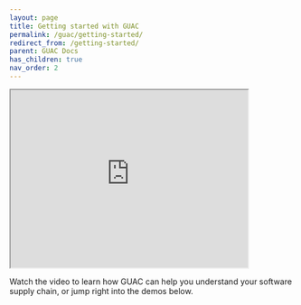 ```yaml
---
layout: page
title: Getting started with GUAC
permalink: /guac/getting-started/
redirect_from: /getting-started/
parent: GUAC Docs
has_children: true
nav_order: 2
---
```


<iframe width="420" height="315" style="max-width: 100%" src="https://www.youtube.com/embed/JZOIAfrpKek">
</iframe>

Watch the video to learn how GUAC can help you understand your software supply
chain, or jump right into the demos below.
